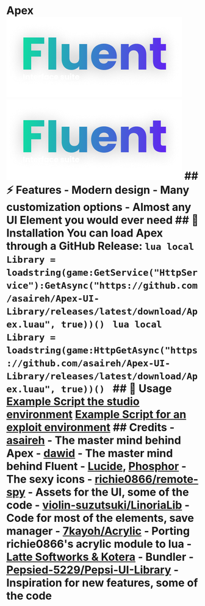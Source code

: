 # Apex ![Apex Title](Assets/darkmode.png#gh-dark-mode-only) ![Apex Title](Assets/darkmode.png#gh-light-mode-only) ## ⚡ Features - Modern design - Many customization options - Almost any UI Element you would ever need ## 🔌 Installation You can load Apex through a GitHub Release: ```lua local Library = loadstring(game:GetService("HttpService"):GetAsync("https://github.com/asaireh/Apex-UI-Library/releases/latest/download/Apex.luau", true))() ``` ```lua local Library = loadstring(game:HttpGetAsync("https://github.com/asaireh/Apex-UI-Library/releases/latest/download/Apex.luau", true))() ``` ## 📜 Usage [Example Script the studio environment](https://github.com/asaireh/Apex-UI-Library/blob/master/Example.client.luau) [Example Script for an exploit environment](https://github.com/asaireh/Apex-UI-Library/blob/master/Example.luau) ## Credits - [asaireh](https://github.com/asaireh/Apex-UI-Library) - The master mind behind Apex - [dawid](https://github.com/dawid-scripts/Fluent) - The master mind behind Fluent - [Lucide](https://github.com/lucide-icons), [Phosphor](https://github.com/phosphor-icons) - The sexy icons - [richie0866/remote-spy](https://github.com/richie0866/remote-spy) - Assets for the UI, some of the code - [violin-suzutsuki/LinoriaLib](https://github.com/violin-suzutsuki/LinoriaLib) - Code for most of the elements, save manager - [7kayoh/Acrylic](https://github.com/7kayoh/Acrylic) - Porting richie0866's acrylic module to lua - [Latte Softworks & Kotera](https://github.com/latte-soft/wax/) - Bundler - [Pepsied-5229/Pepsi-UI-Library](https://github.com/Pepsied-5229/Pepsi-UI-Library) - Inspiration for new features, some of the code